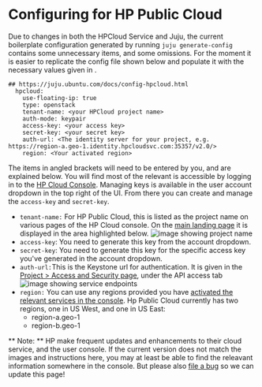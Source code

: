 # Configuring for HP Public Cloud

Due to changes in both the HPCloud Service and Juju, the current boilerplate
configuration generated by running `juju generate-config` contains some
unnecessary items, and some omissions. For the moment it is easier to replicate
the config file shown below and populate it with the necessary values given in
<angle brackets>.

    ## https://juju.ubuntu.com/docs/config-hpcloud.html
      hpcloud:
        use-floating-ip: true
        type: openstack
        tenant-name: <your HPCloud project name>
        auth-mode: keypair
        access-key: <your access key>
        secret-key: <your secret key>
        auth-url: <The identity server for your project, e.g. https://region-a.geo-1.identity.hpcloudsvc.com:35357/v2.0/>
        region: <Your activated region>

The items in angled brackets will need to be entered by you, and are explained
below. You will find most of the relevant is accessible by logging in to the
[HP Cloud Console](https://horizon.hpcloud.com/landing/). Managing keys is available
in the user account dropdown in the top right of the UI. From there you can create
and manage the `access-key` and `secret-key`.

 - `tenant-name:` For HP Public Cloud, this is listed as the project name on various pages of the HP Cloud console. On the [main landing page](https://horizon.hpcloud.com/landing/) it is displayed in the area highlighted below. ![image showing project name](media/config-hp001.png)
 - `access-key`: You need to generate this key from the account dropdown.
 - `secret-key`: You need to generate this key for the specific access key you've generated in the account dropdown.
 - `auth-url:`This is the Keystone url for authentication. It is given in the [ Project > Access and Security page](https://horizon.hpcloud.com/project/access_and_security/), under the API access tab ![image showing service endpoints](media/config-hp002.png)
 - `region:` You can use any regions provided you have [activated the relevant services in the console](https://horizon.hpcloud.com/landing/). Hp Public Cloud currently has two regions, one in US West, and one in US East:
    * region-a.geo-1
    * region-b.geo-1

** Note: ** HP make frequent updates and enhancements to their cloud service, and the user console. If the current version does not match the images and instructions here, you may at least be able to find the releavant information somewhere in the console. But please also [file a bug](https://bugs.launchpad.net/juju-core/+filebug) so we can update this page!
